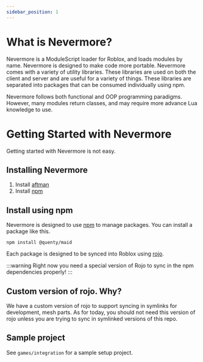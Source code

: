 ```yaml
---
sidebar_position: 1
---
```


# What is Nevermore?

Nevermore is a ModuleScript loader for Roblox, and loads modules by name. Nevermore is designed to make code more portable. Nevermore comes with a variety of utility libraries. These libraries are used on both the client and server and are useful for a variety of things. These libraries are separated into packages that can be consumed individually using npm.

Nevermore follows both functional and OOP programming paradigms. However, many modules return classes, and may require more advance Lua knowledge to use.

# Getting Started with Nevermore

Getting started with Nevermore is not easy. 

## Installing Nevermore

1. Install [aftman](https://github.com/LPGhatguy/aftman)
2. Install [npm](https://nodejs.org/en/download/)

## Install using npm
Nevermore is designed to use [npm](https://www.npmjs.com/) to manage packages. You can install a package like this.

```
npm install @quenty/maid
```

Each package is designed to be synced into Roblox using [rojo](https://rojo.space/).

:::warning
Right now you need a special version of Rojo to sync in the npm dependencies properly!
:::

## Custom version of rojo. Why?

We have a custom version of rojo to support syncing in symlinks for development, mesh parts. As for today, you should not need this version of rojo
unless you are trying to sync in symlinked versions of this repo.

## Sample project

See `games/integration` for a sample setup project.